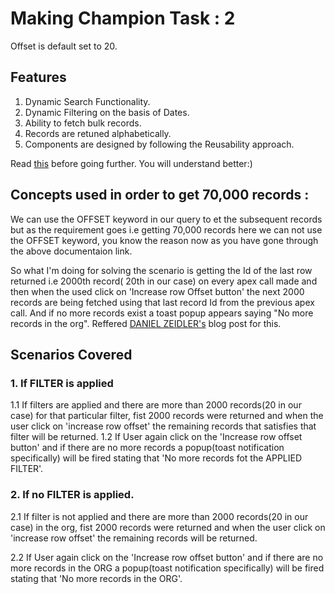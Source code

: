# Making Champion Task : 2

Offset is default set to 20.
## Features
1. Dynamic Search Functionality.
2. Dynamic Filtering on the basis of Dates.
3. Ability to fetch bulk records.
4. Records are retuned alphabetically.
5. Components are designed by following the Reusability approach.

Read [this](https://developer.salesforce.com/docs/atlas.en-us.soql_sosl.meta/soql_sosl/sforce_api_calls_soql_select_offset.htm) before going further. You will understand better:)

## Concepts used in order to get 70,000 records :

We can use the OFFSET keyword in our query to et the subsequent records but as the requirement goes i.e getting 70,000 records here we can not use the OFFSET keyword, you know the reason now as you have gone through the above documentaion link.

So what I'm doing for solving the scenario is getting the Id of the last row returned i.e 2000th record( 20th in our case) on every apex call made and then when the used click on 'Increase row Offset button' the next 2000 records are being fetched using that last record Id from the previous apex call. And if no more records exist a toast popup appears saying "No more records in the org".
Reffered [DANIEL ZEIDLER's](https://sfdc.danielzeidler.com/2019/08/18/building-querymore-functionality-in-apex-a-soql-offset-alternative/) blog post for this.

## Scenarios Covered
### 1. If FILTER is applied

1.1 If filters are applied and there are more than 2000 records(20 in our case) for that particular filter, fist 2000 records were returned and when the user click on 'increase row offset' the remaining records that satisfies that filter will be returned.
1.2 If User again click on the 'Increase row offset button' and if there are no more records a popup(toast notification specifically) will be fired stating that 'No more records fot the APPLIED FILTER'.

### 2. If no FILTER is applied.

2.1 If filter is not applied and there are more than 2000 records(20 in our case) in the org, fist 2000 records were returned and when the user click on 'increase row offset' the remaining records will be returned.

2.2 If User again click on the 'Increase row offset button' and if there are no more records in the ORG a popup(toast notification specifically) will be fired stating that 'No more records in the ORG'.
